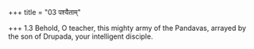 +++
title = "03 पश्यैताम्"

+++
1.3 Behold, O teacher, this mighty army of the Pandavas, arrayed by the
son of Drupada, your intelligent disciple.

